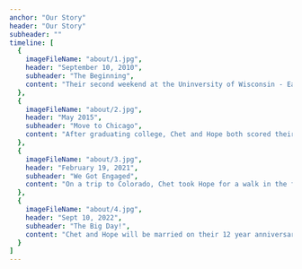```yaml
---
anchor: "Our Story"
header: "Our Story"
subheader: ""
timeline: [
  {
    imageFileName: "about/1.jpg",
    header: "September 10, 2010",
    subheader: "The Beginning",
    content: "Their second weekend at the Uninversity of Wisconsin - Eau Claire, Chet and Hope attended the same party. Hope had a few adult beverages and asked Chet, who had been flirting with her for weeks, if he was ever going to ask her to be his girlfriend. They made it official the next day, over a very romantic breakfast in the university's cafeteria."
  },
  {
    imageFileName: "about/2.jpg",
    header: "May 2015",
    subheader: "Move to Chicago",
    content: "After graduating college, Chet and Hope both scored their first real jobs and moved to Chicago where they lived for 6 years."
  },
  {
    imageFileName: "about/3.jpg",
    header: "February 19, 2021",
    subheader: "We Got Engaged",
    content: "On a trip to Colorado, Chet took Hope for a walk in the foothills near where they hoped to move in just a few months and popped the question."
  },
  {
    imageFileName: "about/4.jpg",
    header: "Sept 10, 2022",
    subheader: "The Big Day!",
    content: "Chet and Hope will be married on their 12 year anniversary at River Bend in Lyons, CO!"
  }
]
---
```

